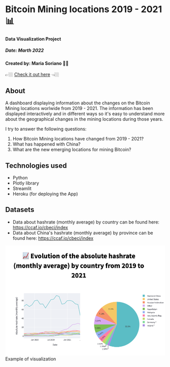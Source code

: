 # Bitcoin Mining locations 2019 - 2021 📊
#### Data Visualization Project
##### Date: Marth 2022
#### Created by: Maria Soriano 👋🏼


👉🏼 [Check it out here](https://miningviz.herokuapp.com) 👈🏼


## About
A dashboard displaying information about the changes on the Bitcoin Mining locations worlwide from 2019 - 2021. The information has been displayed interactively and in different ways so it's easy to understand more about the geographical changes in the mining locations during those years.

I try to answer the following questions:
1. How Bitcoin Mining locations have changed from 2019 - 2021?
2. What has happened with China?
3. What are the new emerging locations for mining Bitcoin?

## Technologies used
* Python
* Plotly library
* Streamlit
* Heroku (for deploying the App)

## Datasets
* Data about hashrate (monthly average) by country can be found here: https://ccaf.io/cbeci/index
* Data about China's hashrate (monthly average) by province can be found here: https://ccaf.io/cbeci/index


![Screenshot](screenshot.png)
Example of visualization
